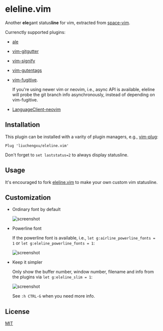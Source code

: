 # eleline.vim

Another **ele**gant status**line** for vim, extracted from [space-vim](https://github.com/liuchengxu/space-vim).

Currenctly supported plugins:

- [ale](https://github.com/w0rp/ale)

- [vim-gitgutter](https://github.com/airblade/vim-gitgutter)

- [vim-signify](https://github.com/mhinz/vim-signify)

- [vim-gutentags](https://github.com/ludovicchabant/vim-gutentags)

- [vim-fugitive](https://github.com/tpope/vim-fugitive).

  If you're using newer vim or neovim, i.e., async API is available, eleline will probe the git branch info asynchronously, instead of depending on vim-fugitive.

- [LanguageClient-neovim](https://github.com/autozimu/LanguageClient-neovim)

## Installation

This plugin can be installed with a varity of plugin managers, e.g., [vim-plug](https://github.com/junegunn/vim-plug):

```vim
Plug 'liuchengxu/eleline.vim'
```
Don't forget to `set laststatus=2` to always display statusline.

## Usage

It's encouraged to fork [eleline.vim](https://github.com/liuchengxu/eleline.vim) to make your own custom vim statusline.

## Customization

- Ordinary font by default

  ![screenshot](https://github.com/liuchengxu/eleline.vim/blob/screenshots/screenshot.png?raw=true)

- Powerline font

  If the powerline font is available, i.e., `let g:airline_powerline_fonts = 1` or `let g:eleline_powerline_fonts = 1`:

  ![screenshot](https://raw.githubusercontent.com/liuchengxu/img/master/eleline.vim/eleline-powerline-font.png)

- Keep it simpler

  Only show the buffer number, window number, filename and info from the plugins via `let g:eleline_slim = 1`:

  ![screenshot](https://raw.githubusercontent.com/liuchengxu/img/master/eleline.vim/eleline_slim.png)

  See `:h CTRL-G` when you need more info.

## License

[MIT](LICENSE)
